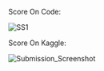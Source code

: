 Score On Code:

![SS1](https://user-images.githubusercontent.com/61589430/126049035-a4d23937-cb77-4e2a-b111-6441ff4ac3aa.JPG)

Score On Kaggle:

![Submission_Screenshot](https://user-images.githubusercontent.com/66066742/126063906-f0fe8f04-65d7-458f-9d36-4f35db06cac1.jpg)

